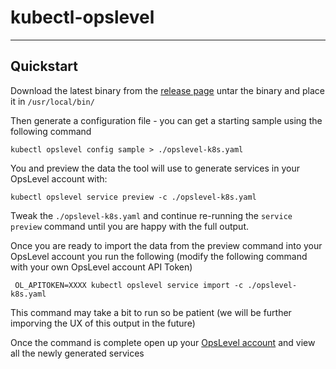 # kubectl-opslevel
---

## Quickstart

Download the latest binary from the [release page](https://github.com/OpsLevel/kubectl-opslevel/releases) untar the binary and place it in `/usr/local/bin/`

Then generate a configuration file - you can get a starting sample using the following command

```
kubectl opslevel config sample > ./opslevel-k8s.yaml
```

You and preview the data the tool will use to generate services in your OpsLevel account with:

```
kubectl opslevel service preview -c ./opslevel-k8s.yaml
```

Tweak the `./opslevel-k8s.yaml` and continue re-running the `service preview` command until you are happy with the full output.

Once you are ready to import the data from the preview command into your OpsLevel account you run the following (modify the following command with your own OpsLevel account API Token)

```
 OL_APITOKEN=XXXX kubectl opslevel service import -c ./opslevel-k8s.yaml
```

This command may take a bit to run so be patient (we will be further imporving the UX of this output in the future) 

Once the command is complete open up your [OpsLevel account](https://app.opslevel.com/) and view all the newly generated services